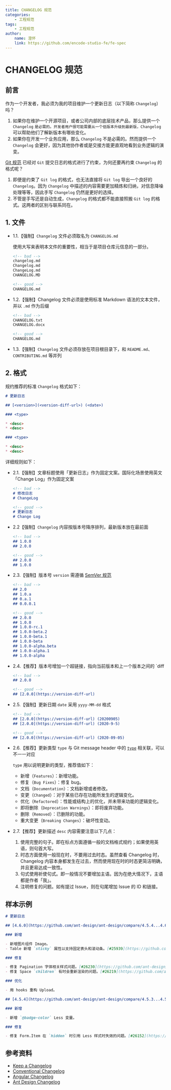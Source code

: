 ```yaml
---
title: CHANGELOG 规范
categories:
    - 工程规范
tags:
    - 工程规范
author:
    name: 澄怀
    link: https://github.com/encode-studio-fe/fe-spec
---
```


# CHANGELOG 规范

## 前言

作为一个开发者，我必须为我的项目维护一个更新日志（以下简称 `Changelog`）吗？

1. 如果你在维护一个开源项目，或者公司内部的底层技术产品，那么提供一个 `Changelog` `是必需的。开发者用户很可能需要从一个低版本升级到最新版，Changelog` 可以帮助他们了解新版本有哪些变化。
2. 如果你在开发一个业务应用，那么 `Changelog` 不是必需的。然而提供一个 `Changelog` 会更好，因为其他协作者或是交接方能更直观地看到业务逻辑的演变。

[Git 规范](./git.md) 已经对 `Git` 提交日志的格式进行了约束，为何还要再约束 `Changelog` 的格式呢？

1. 即便是约束了 `Git log` 的格式，也无法直接将 `Git log` 导出一个良好的 `Changelog`。因为 `Changelog` 中描述的内容需要更加精炼和归纳，对信息降噪处理等等，因此手写 `Changelog` 仍然是更好的选择。
2. 不管是手写还是自动生成，`Changelog` 的格式都不能直接照搬 `Git log` 的格式。这两者的区别与联系同在。

## 1. 文件

- 1.1.【强制】`Changelog` 文件必须取名为 `CHANGELOG.md`

  使用大写来表明本文件的重要性，相当于是项目仓库元信息的一部分。

  ```markdown
  <!-- bad -->
  changelog.md
  Changelog.md
  ChangeLog.md
  CHANGELOG.MD

  <!-- good -->
  CHANGELOG.md
  ```

- 1.2.【强制】Changelog 文件必须是使用标准 Markdown 语法的文本文件，并以 `.md` 作为后缀

  ```markdown
  <!-- bad -->
  CHANGELOG.txt
  CHANGELOG.docx

  <!-- good -->
  CHANGELOG.md
  ```

- 1.3.【强制】`Changelog` 文件必须存放在项目根目录下，和 `README.md`、`CONTRIBUTING.md` 等并列

## 2. 格式

规约推荐的标准 `Changelog` 格式如下：

```markdown
# 更新日志

## [<version>](<version-diff-url>) (<date>)

### <type>

* <desc>
* <desc>

### <type>

* <desc>
* <desc>
```

详细规则如下：

- 2.1.【强制】文章标题使用「更新日志」作为固定文案。国际化场景使用英文「Change Log」作为固定文案

  ```markdown
  <!-- bad -->
  # 修改日志
  # ChangeLog

  <!-- good -->
  # 更新日志
  # Change Log
  ```

- 2.2【强制】`Changelog` 内容按版本号降序排列，最新版本放在最前面

  ```markdown
  <!-- bad -->
  ## 1.0.0
  ## 2.0.0

  <!-- good -->
  ## 2.0.0
  ## 1.0.0
  ```

- 2.3.【强制】版本号 `version` 需遵循 [SemVer 规范](https://semver.org/lang/zh-CN/)

  ```markdown
  <!-- bad -->
  ## 2.0
  ## 1.0.a
  ## 0.a.1
  ## 0.0.0.1

  <!-- good -->
  ## 2.0.0
  ## 1.0.0
  ## 1.0.0-rc.1
  ## 1.0.0-beta.2
  ## 1.0.0-beta.1
  ## 1.0.0-beta
  ## 1.0.0-alpha.beta
  ## 1.0.0-alpha.1
  ## 1.0.0-alpha
  ```

- 2.4.【推荐】版本号增加一个超链接，指向当前版本和上一个版本之间的 `diff

  ```markdown
  <!-- bad -->
  ## 2.0.0

  <!-- good -->
  ## [2.0.0](https://version-diff-url)
  ```

- 2.5.【强制】更新日期 `date` 采用 `yyyy-MM-dd` 格式

  ```markdown
  <!-- bad -->
  ## [2.0.0](https://version-diff-url) (20200905)
  ## [2.0.0](https://version-diff-url) (2020-9-5)

  <!-- good -->
  ## [2.0.0](https://version-diff-url) (2020-09-05)
  ```

- 2.6.【推荐】更新类型 `type` 与 Git message header 中的 [`type`](./1.git.md#1.3.1-type) 相关联，可以不一一对应

  `type` 用以说明更新的类型，推荐值如下：

  - 新增（`Features`）：新增功能。
  - 修复（`Bug Fixes`）：修复 bug。
  - 文档（`Documentation`）：文档新增或者修改。
  - 变更（`Changed`）：对于某些已存在功能所发生的逻辑变化。
  - 优化（`Refactored`）：性能或结构上的优化，并未带来功能的逻辑变化。
  - 即将删除（`Deprecation Warnings`）：即将废弃功能。
  - 删除（`Removed`）：已删除的功能。
  - 重大变更（`Breaking Changes`）：破坏性变动。

- 2.7.【推荐】更新描述 `desc` 内容需要注意以下几点：

  1. 使用完整的句子。即在标点方面遵循一般的文档格式规约；如果使用英语，则句首大写。
  2. 时态方面使用一般现在时，不要用过去时态。虽然查看 Changelog 时，Changelog 内容本身都发生在过去，然而使用现在时的时态更简洁明确，并且更易达成一致性。
  3. 句式使用祈使句式。即一般情况不要增加主语。因为在绝大情况下，主语都是作者「我」。
  4. 注明修复的问题。如有提过 Issue，则在句尾增加 Issue 的 ID 和链接。

## 样本示例

  ```markdown
  # 更新日志

  ## [4.6.0](https://github.com/ant-design/ant-design/compare/4.5.4...4.6.0) (2020-08-23)

  ### 新增

  - 新增图片组件 Image。
  - Table 新增 `sticky` 属性以支持固定表头和滚动条。[#25939](https://github.com/ant-design/ant-design/pull/25939)

  ### 修复

  - 修复 Pagination 字体相关样式问题。[#26230](https://github.com/ant-design/ant-design/pull/26230)
  - 修复 Space `children` 有时会重新渲染的问题。[#26219](https://github.com/ant-design/ant-design/pull/26219)

  ### 优化

  - 用 hooks 重构 Upload。

  ## [4.5.4](https://github.com/ant-design/ant-design/compare/4.5.3...4.5.4)(2020-08-12)

  ### 新增

  - 新增 `@badge-color` Less 变量。

  ### 修复

  - 修复 Form.Item 在 `hidden` 时引用 Less 样式时失效的问题。[#26152](https://github.com/ant-design/ant-design/pull/26152)

  ```

## 参考资料

- [Keep a Changelog](https://keepachangelog.com/)
- [Conventional Changelog](https://github.com/conventional-changelog/conventional-changelog/blob/master/packages/conventional-changelog/CHANGELOG.md)
- [Angular Changelog](https://github.com/angular/angular.js/blob/master/CHANGELOG.md)
- [Ant Design Changelog](https://github.com/ant-design/ant-design/blob/master/CHANGELOG.zh-CN.md)